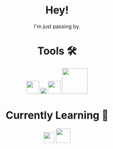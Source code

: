 <h1 align="center">Hey!</h1>

<p align="center">I'm just passing by.</p>

<h1 align="center">Tools 🛠️</h1>

<p align="center">
  <!-- GITHUB -->
  <img src="https://pomf2.lain.la/f/t8ifz331.png" width="35">
  <!-- GIT -->
  <a href="https://git-scm.com/" target="_blank"><img src="https://pomf2.lain.la/f/vqc17a5j.png"></a>
  <!-- VSCODE -->
  <img src="https://pomf2.lain.la/f/mi971t4.png" width="35">
  <!-- JAVA -->
  <img src="https://pomf2.lain.la/f/s3ft9t6z.jpg" width="70">

</p>

<h1 align="center">Currently Learning 📖</h1>

<p align="center">
  <!-- OPENCV -->
  <img src="https://pomf2.lain.la/f/z7rg5cpn.png" width="30">
  <!-- WPILib -->
  <img src="https://pomf2.lain.la/f/6rn6nlnm.png" width="40">
</p>


